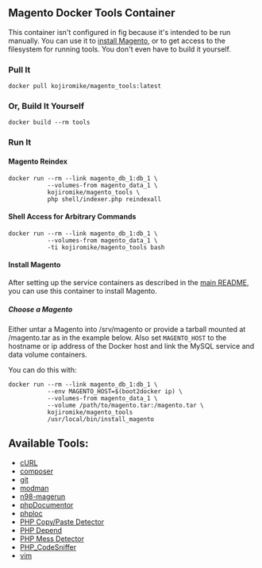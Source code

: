 ## Magento Docker Tools Container

This container isn't configured in fig because it's intended to be run manually. You can use it to [install Magento](#installing-magento), or to get access to the filesystem for running tools. You don't even have to build it yourself.

### Pull It

    docker pull kojiromike/magento_tools:latest

### Or, Build It Yourself

    docker build --rm tools

### Run It

#### Magento Reindex

    docker run --rm --link magento_db_1:db_1 \
               --volumes-from magento_data_1 \
               kojiromike/magento_tools \
               php shell/indexer.php reindexall

#### Shell Access for Arbitrary Commands

    docker run --rm --link magento_db_1:db_1 \
               --volumes-from magento_data_1 \
               -ti kojiromike/magento_tools bash

#### Install Magento

After setting up the service containers as described in the [main README](https://github.com/kojiromike/docker-magento/README.md), you can use this container to install Magento.

##### Choose a Magento

Either untar a Magento into /srv/magento or provide a tarball mounted at /magento.tar as in the example below. Also set `MAGENTO_HOST` to the hostname or ip address of the Docker host and link the MySQL service and data volume containers.

You can do this with:

    docker run --rm --link magento_db_1:db_1 \
               --env MAGENTO_HOST=$(boot2docker ip) \
               --volumes-from magento_data_1 \
               --volume /path/to/magento.tar:/magento.tar \
               kojiromike/magento_tools
               /usr/local/bin/install_magento

## Available Tools:

- [cURL](http://curl.haxx.se/)
- [composer](https://getcomposer.org/)
- [git](http://git-scm.com/)
- [modman](https://github.com/colinmollenhour/modman)
- [n98-magerun](https://github.com/netz98/n98-magerun)
- [phpDocumentor](http://www.phpdoc.org/)
- [phploc](https://github.com/sebastianbergmann/phploc)
- [PHP Copy/Paste Detector](https://github.com/sebastianbergmann/phpcpd)
- [PHP Depend](http://pdepend.org/)
- [PHP Mess Detector](http://phpmd.org/)
- [PHP\_CodeSniffer](https://github.com/squizlabs/PHP_CodeSniffer)
- [vim](http://www.vim.org/about.php)
